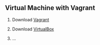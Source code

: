 ## Virtual Machine with Vagrant

1) Download [Vagrant](https://www.vagrantup.com/)

2) Download [VirtualBox](https://www.virtualbox.org/wiki/Downloads)

3) ...
